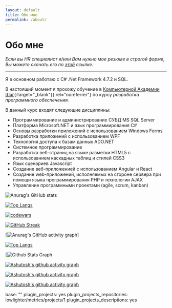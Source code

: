 ```yaml
---
layout: default
title: Обо мне
permalink: /about/
---
```


# Обо мне

*Если вы HR специалист и/или Вам нужно мое резюме в строгой форме, Вы можете
скачать его по [этой](/assets/pdf/resume.pdf) ссылке.*

---

Я в основном работаю с C# .Net Framework 4.7.2 и SQL.

В настоящий момент я прохожу обучение в [Компьютерной Академии Шаг](https://itstep.by/){:target="_blank"}{:rel="noreferrer"} по курсу *разработка программного обеспечения.* 

В данный курс входят следующие дисциплины:

- Программирование и администрирование СУБД MS SQL Server
- Платформа Microsoft.NET и язык программирования С#
- Основы разработки приложений с использованием Windows Forms
- Разработка приложений с использованием WPF
- Технология доступа к базам данных ADO.NET
- Системное программирование
- Разработка веб-страниц на языке разметки HTML5 с использованием каскадных таблиц и стилей CSS3
- Язык сценариев Javascript
- Создание веб-приложенией с использованием Angular и React
- Создание web-приложений, исполняемых на стороне сервера при помощи языка программирования PHP и технологии AJAX
- Управление программными проектами (agile, scrum, kanban)

![Anurag's GitHub stats](https://github-readme-stats.vercel.app/api?username=EvgenyYushko&show_icons=true&theme=radical)

[![Top Langs](https://github-readme-stats.vercel.app/api/top-langs/?username=evgenyyushko&layout=compact)](https://github.com/anuraghazra/github-readme-stats)

[![codewars](https://www.codewars.com/users/EvgenyYushko/badges/large)](https://www.codewars.com/users/username)  

[![GitHub Streak](https://streak-stats.demolab.com/?user=EvgenyYushko)](https://git.io/streak-stats)

[![Anurag's GitHub activity graph](https://activity-graph.herokuapp.com/graph?user=EvgenyYushko)]

[![Top Langs](https://github-readme-stats.vercel.app/api/top-langs/?username=EvgenyYushko)](https://github.com/MrKrishnaAgarwal/readme-components-github)

[![ Github Stats Graph](https://github-profile-summary-cards.vercel.app/api/cards/profile-details?username=EvgenyYushko&theme=radical&hide_border=true)

[![Ashutosh's github activity graph](https://github-readme-activity-graph.vercel.app/graph?username=EvgenyYushko&bg_color=fffff0&color=708090&line=24292e&point=24292e&area=true&hide_border=true)](https://github.com/ashutosh00710/github-readme-activity-graph)

[![Ashutosh's github activity graph](https://github-readme-activity-graph.vercel.app/graph?username=EvgenyYushko&theme=github-compact)](https://github.com/ashutosh00710/github-readme-activity-graph)

[![Ashutosh's github activity graph](https://github-readme-activity-graph.vercel.app/graph?username=EvgenyYushko&theme=tokyo-night)](https://github.com/ashutosh00710/github-readme-activity-graph)


  base: ""
  plugin_projects: yes
  plugin_projects_repositories: lowlighter/metrics/projects/1
  plugin_projects_descriptions: yes

